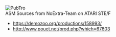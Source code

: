 ![PubTro](https://github.com/NoExtra-Team/Sources/blob/master/DEMOS/2016/PUBTRO/PUBTRO.png)<br>
ASM Sources from NoExtra-Team on ATARI STE/F<br>
- https://demozoo.org/productions/158993/
- http://www.pouet.net/prod.php?which=67603
